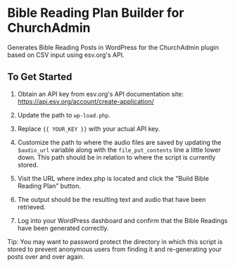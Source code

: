 # Bible Reading Plan Builder for ChurchAdmin
Generates Bible Reading Posts in WordPress for the ChurchAdmin plugin based on CSV input using esv.org's API.

## To Get Started
1) Obtain an API key from esv.org's API documentation site:
https://api.esv.org/account/create-application/

2) Update the path to `wp-load.php`.
3) Replace `{{ YOUR_KEY }}` with your actual API key.
4) Customize the path to where the audio files are saved by updating the `$audio_url` variable along with the `file_put_contents` line a little lower down.
This path should be in relation to where the script is currently stored.

5) Visit the URL where index.php is located and click the "Build Bible Reading Plan" button.
6) The output should be the resulting text and audio that have been retrieved.
7) Log into your WordPress dashboard and confirm that the Bible Readings have been generated correctly.

Tip: You may want to password protect the directory in which this script is stored to prevent anonymous users from finding it and re-generating your posts over and over again.
